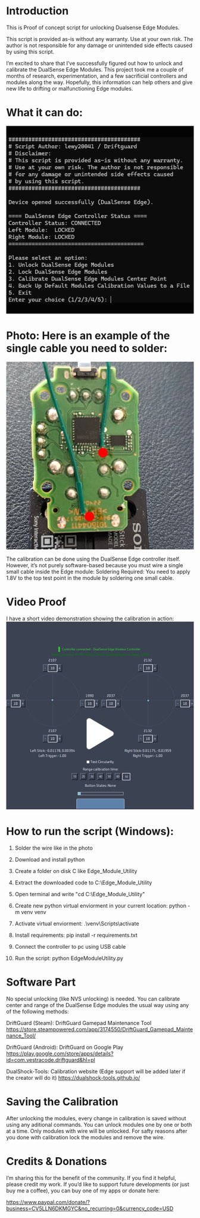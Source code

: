 # Introduction
This is Proof of concept script for unlocking Dualsense Edge Modules.

This script is provided as-is without any warranty.
Use at your own risk. The author is not responsible
for any damage or unintended side effects caused
by using this script.

I’m excited to share that I’ve successfully figured out how to unlock and calibrate the DualSense Edge Modules. This project took me a couple of months of research, experimentation, and a few sacrificial controllers and modules along the way. Hopefully, this information can help others and give new life to drifting or malfunctioning Edge modules.

# What it can do:
![Photo](term_menu.png)

# Photo: Here is an example of the single cable you need to solder:
![Photo](wire.png)

The calibration can be done using the DualSense Edge controller itself. However, it’s not purely software-based because you must wire a single small cable inside the Edge module:
Soldering Required: You need to apply 1.8V to the top test point in the module by soldering one small cable.

# Video Proof
I have a short video demonstration showing the calibration in action:
[![TikTok Video Thumbnail](thumbnail.png)](https://www.tiktok.com/@somerandombadassstuff/video/7489795659009215766)

# How to run the script (Windows):
1. Solder the wire like in the photo
2. Download and install python
3. Create a folder on disk C like Edge_Module_Utility
4. Extract the downloaded code to C:\Edge_Module_Utility
5. Open terminal and write "cd C:\Edge_Module_Utility"
3. Create new python virtual enviorment in your current location:
python -m venv venv

4. Activate virtual enviorment:
.\venv\Scripts\activate

5. Install requirements:
pip install -r requirements.txt

6. Connect the controller to pc using USB cable

6. Run the script:
python EdgeModuleUtility.py

# Software Part
No special unlocking (like NVS unlocking) is needed. You can calibrate center and range of the DualSense Edge modules the usual way using any of the following methods:

DriftGuard (Steam): DriftGuard Gamepad Maintenance Tool
https://store.steampowered.com/app/3174550/DriftGuard_Gamepad_Maintenance_Tool/

DriftGuard (Android): DriftGuard on Google Play
https://play.google.com/store/apps/details?id=com.vestracode.driftguard&hl=pl

DualShock-Tools: Calibration website (Edge support will be added later if the creator will do it)
https://dualshock-tools.github.io/

# Saving the Calibration
After unlocking the modules, every change in calibration is saved without
using any aditional commands.
You can unlock modules one by one or both at a time. Only modules with wire will be unlocked.
For safty reasons after you done with calibration lock the modules and remove the wire.

# Credits & Donations
I’m sharing this for the benefit of the community. If you find it helpful, please credit my work. If you’d like to support future developments (or just buy me a coffee), you can buy one of my apps or donate here:

https://www.paypal.com/donate/?business=CV5LLN6DKMGYC&no_recurring=0&currency_code=USD

